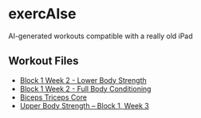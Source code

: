 # exercAIse
AI-generated workouts compatible with a really old iPad

## Workout Files
- [Block 1 Week 2 - Lower Body Strength](workouts/Block1Week2_LowerBody.md)
- [Block 1 Week 2 - Full Body Conditioning](workouts/Block1Week2_FullBodyConditioning.md)
- [Biceps Triceps Core](workouts/Biceps_Triceps_Core_Workout.md)
- [Upper Body Strength – Block 1, Week 3](workouts/2025-07-29-Upper_Body_Strength_Block1_Week3.md)